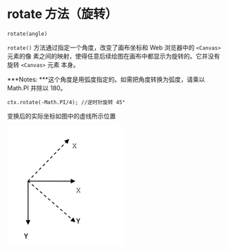 # rotate 方法（旋转）

    rotate(angle)
    
`rotate()` 方法通过指定一个角度，改变了画布坐标和 Web 浏览器中的 `<Canvas>` 元素的像
素之间的映射，使得任意后续绘图在画布中都显示为旋转的。它并没有旋转 `<Canvas>` 元素
本身。


***Notes: ***这个角度是用弧度指定的。如需把角度转换为弧度，请乘以 Math.PI 并除以 180。


    ctx.rotate(-Math.PI/4); //逆时针旋转 45°

变换后的实际坐标如图中的虚线所示位置 

![rotate](rotate.png)